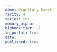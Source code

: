 ```yaml
---
name: Dignitary Sarek
rarity: 4
series: tos
memory_alpha:
bigbook_tier: -1
in_portal: true
date:
published: true
---
```



